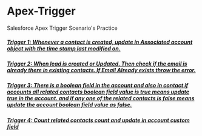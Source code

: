 # Apex-Trigger
Salesforce Apex Trigger Scenario's Practice

#####  [Trigger 1: Whenever a contact is created, update in Associated account object with the time stamp last modified on.](https://github.com/suriya-03/Apex-Trigger/blob/494314944a7968e6c05c8eaafe8dba827bf2b6b1/Trigger%201)
#####  [Trigger 2: When lead is created or Updated. Then check if the email is already there in existing contacts. If Email Already exists  throw the error.](https://github.com/suriya-03/Apex-Trigger/blob/f58ffd9b2cea4f497864c6163cc9ea035ee2681a/Trigger%202)  
#####  [Trigger 3: There is a boolean field in the account and also in contact if accounts all related contacts boolean field value is true means update true in the account. and if any one of the related contacts is false means update the account boolean field value as false.](https://github.com/suriya-03/Apex-Trigger/blob/8cfb50ca11f62a44905423e53b3f73d97af72325/Trigger%203)
#####  [Trigger 4: Count related contacts count and update in account custom field](https://github.com/suriya-03/Apex-Trigger/blob/4e91735ea82785b2308c46f4b4be16db041d4470/Trigger%204)

